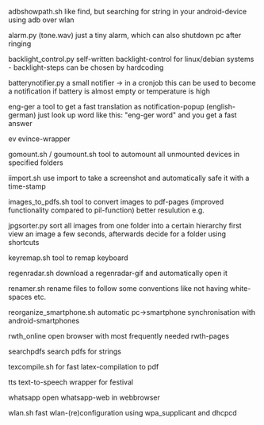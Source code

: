 adbshowpath.sh
    like find, but searching for string in your android-device using adb over wlan

alarm.py (tone.wav)
    just a tiny alarm, which can also shutdown pc after ringing

backlight_control.py
    self-written backlight-control for linux/debian systems - backlight-steps can be chosen by hardcoding

batterynotifier.py
    a small notifier -> in a cronjob this can be used to become a notification if battery is almost empty or temperature is high

eng-ger
    a tool to get a fast translation as notification-popup (english-german)
    just look up word like this: "eng-ger word" and you get a fast answer

ev
    evince-wrapper

gomount.sh / goumount.sh
    tool to automount all unmounted devices in specified folders

iimport.sh
    use import to take a screenshot and automatically safe it with a time-stamp

images_to_pdfs.sh
    tool to convert images to pdf-pages (improved functionality compared to pil-function)
    better resulution e.g.

jpgsorter.py
    sort all images from one folder into a certain hierarchy
    first view an image a few seconds, afterwards decide for a folder using shortcuts

keyremap.sh
    tool to remap keyboard

regenradar.sh
    download a regenradar-gif and automatically open it

renamer.sh
    rename files to follow some conventions like not having white-spaces etc.

reorganize_smartphone.sh
    automatic pc->smartphone synchronisation with android-smartphones

rwth_online
    open browser with most frequently needed rwth-pages

searchpdfs
    search pdfs for strings

texcompile.sh
    for fast latex-compilation to pdf

tts
    text-to-speech wrapper for festival

whatsapp
    open whatsapp-web in webbrowser

wlan.sh
    fast wlan-(re)configuration using wpa_supplicant and dhcpcd
